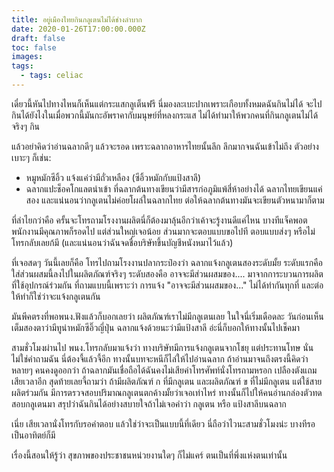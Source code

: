 ```yaml
---
title: อยู่เมืองไทยกินกลูเตนไม่ได้ช่างลำบาก
date: 2020-01-26T17:00:00.000Z
draft: false
toc: false
images:
tags:
  - tags: celiac
---
```


เดี๋ยวนี้หันไปทางไหนก็เห็นแต่กระแสกลูเต็นฟรี นี่มองละเบะปากเพราะเกือบทั้งหมดฉันกินไม่ได้ จะไปกินได้ยังไงในเมื่อพวกนี้มันกะอัพราคากับมนุษย์ที่หลงกระแส ไม่ได้ทำมาให้พวกคนที่กินกลูเตนไม่ได้จริงๆ กิน

แล้วอย่าคิดว่าอ่านฉลากดีๆ แล้วจะรอด เพราะฉลากอาหารไทยนั้นลึก ลึกมากจนฉันเข้าไม่ถึง ตัวอย่างเบาะๆ ก็เช่น:

- หมูหมักซีอิ้ว แจ้งแค่ว่ามีถั่วเหลือง (ซีอิ้วหมักกับแป้งสาลี)
- ฉลากแปะช็อคโกแลตนำเข้า ที่ฉลากต้นทางเขียนว่ามีสารก่อภูมิแพ้สี่ห้าอย่างได้ ฉลากไทยเขียนแค่สอง และแน่นอนว่ากลูเตนไม่ค่อยโผล่ในฉลากไทย ต่อให้ฉลากต้นทางมันจะเขียนตัวหนามาก็ตาม

ที่ลำไยกว่าคือ ครั้นจะโทรถามโรงงานผลิตนี่ก็ต้องมาลุ้นอีกว่าเค้าจะรู้งานดีแค่ไหน บางทีแจ็คพอตพนักงานมีคุณภาพก็รอดไป แต่ส่วนใหญ่เจอน้อย ส่วนมากจะตอบแบบขอไปที ตอบแบบส่งๆ หรือไม่โทรกลับเลยก้มี (และแน่นอนว่าฉันจดชื่อบริษัทขึ้นบัญชีหนังหมาไว้แล้ว)

ที่เจอสดๆ วันนี้เลยก็คือ โทรไปถามโรงงานปลากระป๋องว่า ฉลากแจ้งกลูเตนสองระดับมั้ย ระดับแรกคือ ใส่ส่วนผสมนี้ลงไปในผลิตภัณฑ์จริงๆ ระดับสองคือ อาจจะมีส่วนผสมของ.... มาจากการะบวนการผลิตที่ใช้อุปกรณ์ร่วมกัน ที่ถามแบบนี้เพราะว่า การแจ้ง "อาจจะมีส่วนผสมของ..." ไม่ได้ทำกันทุกที่ และต่อให้ทำก็ใช่ว่าจะแจ้งกลูเตนกัน

มันพีคตรงที่พอพนง.ฟังแล้วก็บอกเลยว่า ผลิตภัณฑ์เราไม่มีกลูเตนเลย ในใจนี่เริ่มเดือดละ วันก่อนเห็นเต็มสองตาว่ามีทูน่าหมักซีอิ๊วญี่ปุ่น ฉลากแจ้งด้วยนะว่ามีแป้งสาลี อ่ะนี่ก็บอกให้ทางนั้นไปเช็คมา

สามชั่วโมงผ่านไป พนง.โทรกลับมาแจ้งว่า ทางบริษัทมีการแจ้งกลูเตนจากโชยุ แต่ประทานโทษ นั่นไม่ใช่คำถามฉัน นี่ต้องจี้แล้วจี้อีก ทางนั้นบทจะหนีก็ไล่ให้ไปอ่านฉลาก ถ้าอ่านมาจนถึงตรงนี้คิดว่าหลายๆ คนคงดูออกว่า ถ้าฉลากมันเชื่อถือได้ฉันคงไม่เสียค่าโทรศัพท์นั่งโทรถามหรอก เปลืองตังแถมเสียเวลาอีก สุดท้ายเลยจี้ถามว่า ถ้ามีผลิตภัณฑ์ ก ที่มีกลูเตน และผลิตภัณฑ์ ข ที่ไม่มีกลูเตน แต่ใช้สายผลิตร่วมกัน มีการตรวจสอบปริมาณกลูเตนตกค้างมั้ยว่าเจอเท่าไหร่ ทางนั้นก็ไปให้คนอ่านกล่องตัวทดสอบกลูเตนมา สรุปว่าฉันกินได้อย่างสบายใจถ้าไม่เจอคำว่า กลูเตน หรือ แป้งสาลีบนฉลาก

เนี่ย เสียเวลานั่งโทรกับรอคำตอบ แล้วใช่ว่าจะเป็นแบบนี้ที่เดียว นี่ถือว่าไวนะสามชั่วโมงน่ะ บางทีรอเป็นอาทิตย์ก็มี

เรื่องนี้สอนให้รู้ว่า สุขภาพของประชาชนหน่วยงานใดๆ ก็ไม่แคร์ ตนเป็นที่พึ่งแห่งตนเท่านั้น
